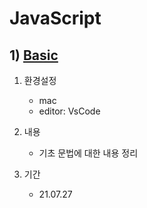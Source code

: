 # JavaScript

## 1) [Basic](/basic)

1. 환경설정
    - mac
    - editor: VsCode 

2. 내용
   - 기초 문법에 대한 내용 정리

3. 기간
   - 21.07.27 